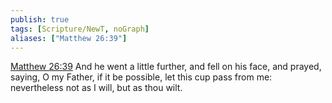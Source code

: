 ```yaml
---
publish: true
tags: [Scripture/NewT, noGraph]
aliases: ["Matthew 26:39"]
---
```

[Matthew 26:39](https://churchofjesuschrist.org/study/scriptures/nt/matt/26?lang=eng&id=p39#p39) And he went a little further, and fell on his face, and prayed, saying, O my Father, if it be possible, let this cup pass from me: nevertheless not as I will, but as thou wilt.
